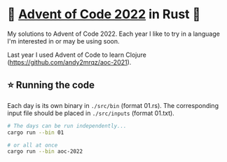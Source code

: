 # 🎄 [Advent of Code 2022](https://adventofcode.com/2022) in Rust 🦀

My solutions to Advent of Code 2022.  Each year I like to try in a
language I'm interested in or may be using soon.

Last year I used
Advent of Code to learn Clojure (https://github.com/andy2mrqz/aoc-2021).

## ⭐ Running the code

Each day is its own binary in `./src/bin` (format 01.rs).  The corresponding
input file should be placed in `./src/inputs` (format 01.txt).

```sh
# The days can be run independently...
cargo run --bin 01

# or all at once
cargo run --bin aoc-2022
```
